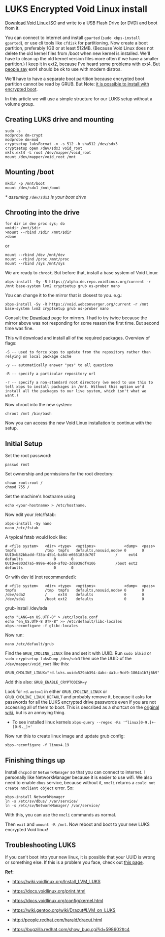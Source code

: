 # LUKS Encrypted Void Linux install

[Download Void Linux ISO](https://voidlinux.org/download/) and write to a USB Flash Drive (or DVD) and boot from it.

You can connect to internet and install `gparted` (`sudo xbps-install gparted`), or use cli tools like `cfdisk` for partitioning. Now create a boot partition, preferably 1GB or at least 512MB. (Because Void Linux does not delete the old kernel files from /boot when new kernel is installed. We'll have to clean up the old kernel version files more often if we have a smaller partition.) I keep it in ext2, because I've heard some problems with ext4. But [people say](https://superuser.com/questions/470688/why-100mb-ext2-boot-partition-recommended-for-linux) ext4 should be ok to use with modern distros.

We'll have to have a separate boot partition because encrypted boot partition cannot be read by GRUB. But Note: [it is possible to install with encrypted boot](http://www.unixsheikh.com/tutorials/real-full-disk-encryption-using-grub-on-void-linux-for-bios.html).

In this article we will use a simple structure for our LUKS setup without a volume group.


## Creating LUKS drive and mounting

```
sudo -s
modprobe dm-crypt
modprobe dm-mod
cryptsetup luksFormat -v -s 512 -h sha512 /dev/sdx3
cryptsetup open /dev/sdx3 void_root
mkfs.ext4 -L root /dev/mapper/void_root
mount /dev/mapper/void_root /mnt
```


## Mounting /boot

```
mkdir -p /mnt/boot
mount /dev/sdx1 /mnt/boot
```
_* assuming `/dev/sdx1` is your boot drive_


## Chrooting into the drive

```
for dir in dev proc sys; do
>mkdir /mnt/$dir
>mount --rbind /$dir /mnt/$dir
>done
```

or

```
mount --rbind /dev /mnt/dev
mount --rbind /proc /mnt/proc
mount --rbind /sys /mnt/sys
```

We are ready to `chroot`. But before that, install a base system of Void Linux:

```
xbps-install -Sy -R https://alpha.de.repo.voidlinux.org/current -r /mnt base-system lvm2 cryptsetup grub os-prober nano
```

You can change it to the mirror that is closest to you. e.g.:

```
xbps-install -Sy -R https://void.webconverger.org/current -r /mnt base-system lvm2 cryptsetup grub os-prober nano
```

Consult the [Download](http://www.voidlinux.org/download/) page for mirrors. I had to try twice because the mirror above was not responding for some reason the first time. But second time was fine.

This will download and install all of the required packages. Overview of flags:

```
-S -- used to force xbps to update from the repository rather than relying on local package cache

-y -- automatically answer "yes" to all questions

-R -- specify a particular repository url

-r -- specify a non-standard root directory (we need to use this to tell xbps to install packages in /mnt. Without this option we'd install all the packages to our live system, which isn't what we want.)
```

Now chroot into the new system:
```
chroot /mnt /bin/bash
```

Now you can access the new Void Linux installation to continue with the setup.


## Initial Setup

Set the root password:
```
passwd root
```

Set ownership and permissions for the root directory:
```
chown root:root /
chmod 755 /
```

Set the machine's hostname using
```
echo <your-hostname> > /etc/hostname.
```

Now edit your /etc/fstab:
```
xbps-install -Sy nano
nano /etc/fstab
```

A typical fstab would look like:
```
# <file system>	  <dir> <type>  <options>             <dump>  <pass>
tmpfs             /tmp  tmpfs   defaults,nosuid,nodev 0       0
UUID=b82bbadd-f33a-45b1-ba84-e665183dc707         /     ext4    defaults              0       0
UUID=e803d7a5-999e-46e0-af02-3d8938df4106         /boot ext2    defaults              0       0
```

Or with dev id (not recommended):
```
# <file system>	  <dir> <type>  <options>             <dump>  <pass>
tmpfs             /tmp  tmpfs   defaults,nosuid,nodev 0       0
/dev/sda2         /     ext4    defaults              0       0
/dev/sda1         /boot ext2    defaults              0       0
```

grub-install /dev/sda

```
echo "LANG=en_US.UTF-8" > /etc/locale.conf
echo "en_US.UTF-8 UTF-8" >> /etc/default/libc-locales
xbps-reconfigure -f glibc-locales
```

Now run:
```
nano /etc/default/grub
```

Find the `GRUB_CMDLINE_LINUX` line and set it with UUID. Run `sudo blkid` or `sudo cryptsetup luksDump /dev/sdx3` then use the UUID of the `/dev/mapper/void_root` like this:
```
GRUB_CMDLINE_LINUX="rd.luks.uuid=529ab394-4abc-4a1u-9cd9-1864a1b7j6k9"
```

Add this also:
`GRUB_ENABLE_CRYPTODISK=y`

Look for `rd.auto=1` in either `GRUB_CMDLINE_LINUX` or `GRUB_CMDLINE_LINUX_DEFAULT` and probably remove it, because it asks for passwords for all the LUKS encrypted drive passwords even if you are not accessing all of them to boot. This is described as a shortcut on the [original wiki](https://wiki.voidlinux.org/Install_LVM_LUKS), but is an annoying thing.

* To see installed linux kernels `xbps-query --regex -Rs '^linux[0-9.]+-[0-9._]+'`

Now run this to create linux image and update grub config:
```
xbps-reconfigure -f linux4.19
```


## Finishing things up

Install `dhcpcd` or `NetworkManager` so that you can connect to internet. I personally like NetworkManager because it is easier to use wifi. We also need to enable `dbus` service, because without it, `nmcli` returns a `could not create nmclient object` error. So:
```
xbps-install NetworkManager
ln -s /etc/sv/dbus/ /var/service/
ln -s /etc/sv/NetworkManager/ /var/service/
```

With this, you can use the `nmcli` commands as normal.

Then `exit` and `umount -R /mnt`. Now reboot and boot to your new LUKS encrypted Void linux!


## Troubleshooting LUKS

If you can't boot into your new linux, it is possible that your UUID is wrong or something else. If this is a problem you face, check out [this page](https://fedoraproject.org/wiki/How_to_debug_Dracut_problems).

**Ref:**

- https://wiki.voidlinux.org/Install_LVM_LUKS

- https://docs.voidlinux.org/print.html

- https://docs.voidlinux.org/config/kernel.html

- https://wiki.gentoo.org/wiki/Dracut#LVM_on_LUKS

- http://people.redhat.com/harald/dracut.html

- https://bugzilla.redhat.com/show_bug.cgi?id=598602#c4










